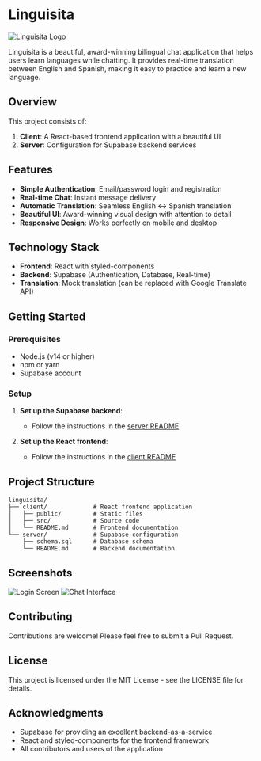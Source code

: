 # Linguisita

![Linguisita Logo](https://via.placeholder.com/150x50?text=Linguisita)

Linguisita is a beautiful, award-winning bilingual chat application that helps users learn languages while chatting. It provides real-time translation between English and Spanish, making it easy to practice and learn a new language.

## Overview

This project consists of:

1. **Client**: A React-based frontend application with a beautiful UI
2. **Server**: Configuration for Supabase backend services

## Features

- **Simple Authentication**: Email/password login and registration
- **Real-time Chat**: Instant message delivery
- **Automatic Translation**: Seamless English ↔ Spanish translation
- **Beautiful UI**: Award-winning visual design with attention to detail
- **Responsive Design**: Works perfectly on mobile and desktop

## Technology Stack

- **Frontend**: React with styled-components
- **Backend**: Supabase (Authentication, Database, Real-time)
- **Translation**: Mock translation (can be replaced with Google Translate API)

## Getting Started

### Prerequisites

- Node.js (v14 or higher)
- npm or yarn
- Supabase account

### Setup

1. **Set up the Supabase backend**:
   - Follow the instructions in the [server README](server/README.md)

2. **Set up the React frontend**:
   - Follow the instructions in the [client README](client/README.md)

## Project Structure

```
linguisita/
├── client/             # React frontend application
│   ├── public/         # Static files
│   ├── src/            # Source code
│   └── README.md       # Frontend documentation
└── server/             # Supabase configuration
    ├── schema.sql      # Database schema
    └── README.md       # Backend documentation
```

## Screenshots

![Login Screen](https://via.placeholder.com/400x200?text=Login+Screen)
![Chat Interface](https://via.placeholder.com/400x200?text=Chat+Interface)

## Contributing

Contributions are welcome! Please feel free to submit a Pull Request.

## License

This project is licensed under the MIT License - see the LICENSE file for details.

## Acknowledgments

- Supabase for providing an excellent backend-as-a-service
- React and styled-components for the frontend framework
- All contributors and users of the application
